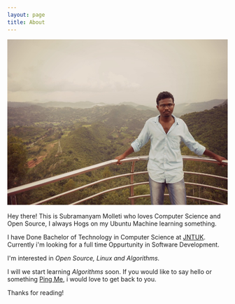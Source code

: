 ```yaml
---
layout: page
title: About
---
```


![It's me at Araku Valley](/assets/subramanyammolleti.jpg)

<p class="message">
  Hey there! This is Subramanyam Molleti who loves Computer Science and 
  Open Source, I always Hogs on my Ubuntu Machine learning something.
</p>

I have Done Bachelor of Technology in Computer Science at [JNTUK](http://www.jntuk.edu.in/). Currently i'm looking
for a full time Oppurtunity in Software Development. 

I'm interested in *Open Source, Linux and Algorithms.*

I will we start learning *Algorithms* soon. If you would like to say hello or something [Ping Me](https://twitter.com/_MSubramanyam), i would love to get back to you.

Thanks for reading!
